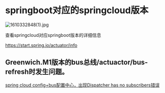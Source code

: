 
# springboot对应的springcloud版本


![1610332848(1).jpg](http://ww1.sinaimg.cn/large/0062Ue2Wgy1gmjk3mwoiqj30qo0kmq43.jpg)



查看springcloud对应springboot版本的详细信息


https://start.spring.io/actuator/info


## Greenwich.M1版本的bus总线/actuactor/bus-refresh时发生问题。


[spring cloud config+bus配置中心，出现Dispatcher has no subscribers错误](https://segmentfault.com/q/1010000016994575)


